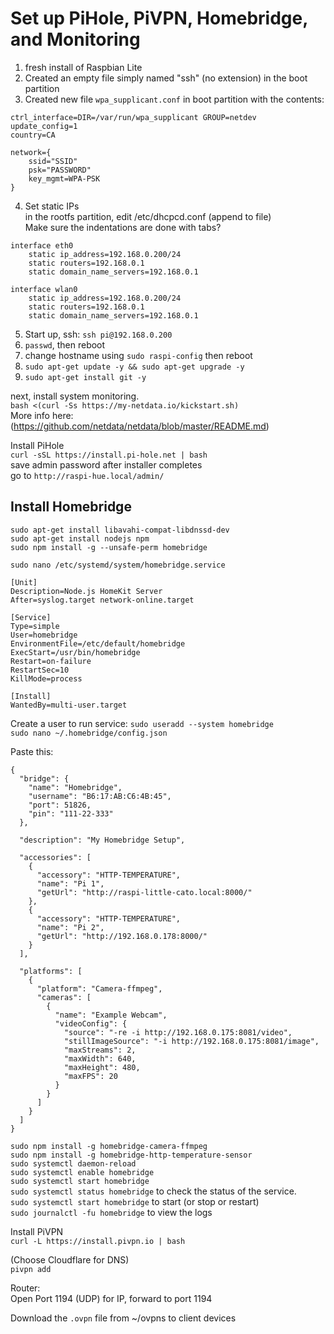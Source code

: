 # Set up PiHole, PiVPN, Homebridge, and Monitoring  

1. fresh install of Raspbian Lite  
2. Created an empty file simply named "ssh" (no extension) in the boot partition  
3. Created new file `wpa_supplicant.conf` in boot partition with the contents:  
```
ctrl_interface=DIR=/var/run/wpa_supplicant GROUP=netdev
update_config=1
country=CA

network={
	ssid="SSID"
	psk="PASSWORD"
	key_mgmt=WPA-PSK
}
```  
4. Set static IPs  
in the rootfs partition, edit /etc/dhcpcd.conf (append to file)  
Make sure the indentations are done with tabs?  
```
interface eth0
    static ip_address=192.168.0.200/24
    static routers=192.168.0.1
    static domain_name_servers=192.168.0.1

interface wlan0
    static ip_address=192.168.0.200/24
    static routers=192.168.0.1
    static domain_name_servers=192.168.0.1
```  
  
5. Start up, ssh: `ssh pi@192.168.0.200`  
6. `passwd`, then reboot  
7. change hostname using `sudo raspi-config` then reboot  
8. `sudo apt-get update -y && sudo apt-get upgrade -y`  
9. `sudo apt-get install git -y`  

next, install system monitoring.  
`bash <(curl -Ss https://my-netdata.io/kickstart.sh)`  
More info here: (https://github.com/netdata/netdata/blob/master/README.md)  

Install PiHole  
`curl -sSL https://install.pi-hole.net | bash`  
save admin password after installer completes  
go to `http://raspi-hue.local/admin/`  

## Install Homebridge  
`sudo apt-get install libavahi-compat-libdnssd-dev`  
`sudo apt-get install nodejs npm`  
`sudo npm install -g --unsafe-perm homebridge`  

`sudo nano /etc/systemd/system/homebridge.service`  
```
[Unit]
Description=Node.js HomeKit Server
After=syslog.target network-online.target

[Service]
Type=simple
User=homebridge
EnvironmentFile=/etc/default/homebridge
ExecStart=/usr/bin/homebridge
Restart=on-failure
RestartSec=10
KillMode=process

[Install]
WantedBy=multi-user.target
```  

Create a user to run service: `sudo useradd --system homebridge`   
`sudo nano ~/.homebridge/config.json`  

Paste this:  
```
{
  "bridge": {
    "name": "Homebridge",
    "username": "B6:17:AB:C6:4B:45",
    "port": 51826,
    "pin": "111-22-333"
  },

  "description": "My Homebridge Setup",

  "accessories": [
    {
      "accessory": "HTTP-TEMPERATURE",
      "name": "Pi 1",
      "getUrl": "http://raspi-little-cato.local:8000/"
    },
    {
      "accessory": "HTTP-TEMPERATURE",
      "name": "Pi 2",
      "getUrl": "http://192.168.0.178:8000/"
    }   
  ],

  "platforms": [
    {
      "platform": "Camera-ffmpeg",
      "cameras": [
        {
          "name": "Example Webcam",
          "videoConfig": {
            "source": "-re -i http://192.168.0.175:8081/video",
            "stillImageSource": "-i http://192.168.0.175:8081/image",
            "maxStreams": 2,
            "maxWidth": 640,
            "maxHeight": 480,
            "maxFPS": 20
          }
        }
      ]
    }
  ]
}

```

`sudo npm install -g homebridge-camera-ffmpeg`  
`sudo npm install -g homebridge-http-temperature-sensor`  
`sudo systemctl daemon-reload`   
`sudo systemctl enable homebridge`   
`sudo systemctl start homebridge`   
`sudo systemctl status homebridge` to check the status of the service.   
`sudo systemctl start homebridge` to start (or stop or restart)   
`sudo journalctl -fu homebridge` to view the logs   

Install PiVPN  
`curl -L https://install.pivpn.io | bash`  

(Choose Cloudflare for DNS)  
`pivpn add`  

Router:  
Open Port 1194 (UDP) for IP, forward to port 1194  

Download the `.ovpn` file from ~/ovpns to client devices
